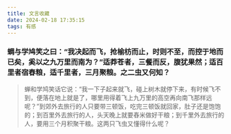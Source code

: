 ```yaml
---
title: 文言收藏
date: 2024-02-18 17:35:15
tags: 有感
---
```



### 蜩与学鸠笑之曰：“我决起而飞，抢榆枋而止，时则不至，而控于地而已矣，奚以之九万里而南为？”适莽苍者，三餐而反，腹犹果然；适百里者宿舂粮，适千里者，三月聚粮。之二虫又何知？


> 蝉和学鸠笑话它说：“我一下子起来就飞，碰上树木就停下来，有时候飞不到，便落在地上就是了，哪里用得着飞上九万里的高空再向南飞那样远呢？”到郊外去旅行的人只要带三顿饭，吃完三顿饭就回家，肚子还是饱饱的；到百里外去旅行的人，头天晚上就要舂米做好干粮；到千里外去旅行的人，要用三个月积聚干粮。这两只飞虫又懂得什么呢？
